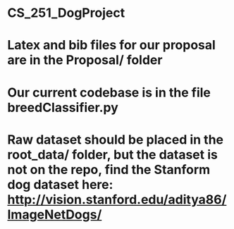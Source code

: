 # CS_251_DogProject
# Latex and bib files for our proposal are in the Proposal/ folder
# Our current codebase is in the file breedClassifier.py
# Raw dataset should be placed in the root_data/ folder, but the dataset is not on the repo, find the Stanform dog dataset here: http://vision.stanford.edu/aditya86/ImageNetDogs/
